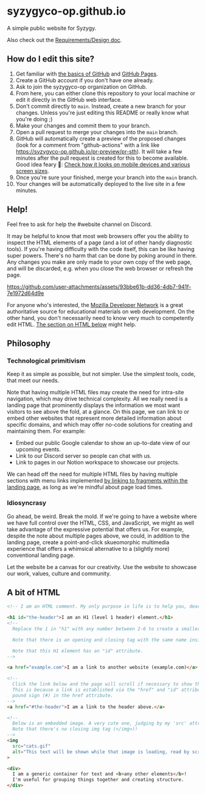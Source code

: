 # syzygyco-op.github.io

A simple public website for Syzygy.

Also check out the [Requirements/Design doc](https://docs.google.com/document/d/1SrBFR4WLUi_WnOKULPDLxn6hugp6PHzSxQQ-rajLfVw).

## How do I edit this site?

1. Get familiar with [the basics of GitHub](https://guides.github.com/activities/hello-world/) and [GitHub Pages](https://pages.github.com/).
1. Create a GitHub account if you don't have one already.
1. Ask to join the syzygyco-op organization on GitHub.
1. From here, you can either clone this repository to your local machine or edit it directly in the GitHub web interface.
1. Don't commit directly to `main`. Instead, create a new branch for your changes. Unless you're just editing this README or really know what you're doing ;)
1. Make your changes and commit them to your branch.
1. Open a pull request to merge your changes into the `main` branch.
1. GitHub will automatically create a preview of the proposed changes (look for a comment from "github-actions" with a link like <https://syzygyco-op.github.io/pr-preview/pr-sth>). It will take a few minutes after the pull request is created for this to become available. Good idea feary 🧚: [Check how it looks on mobile devices and various screen sizes](https://developer.chrome.com/docs/devtools/device-mode/).
1. Once you're sure your finished, merge your branch into the `main` branch.
1. Your changes will be automatically deployed to the live site in a few minutes.

## Help!

Feel free to ask for help the #website channel on Discord.

It may be helpful to know that most web browsers offer you the ability to inspect the HTML elements of a page (and a lot of other handy diagnostic tools). If you're having difficulty with the code itself, this can be like having super powers. There's no harm that can be done by poking around in there. Any changes you make are only made to your own copy of the web page, and will be discarded, e.g. when you close the web browser or refresh the page.

https://github.com/user-attachments/assets/93bbe61b-dd36-4db7-941f-7e1972d64d9e

For anyone who's interested, the [Mozilla Developer Network](https://developer.mozilla.org/en-US/) is a great authoritative source for educational materials on web development. On the other hand, you don't necessarily need to know very much to competently edit HTML. [The section on HTML below](/#a-bit-of-html) might help. 

## Philosophy

### Technological primitivism

Keep it as simple as possible, but not simpler. Use the simplest tools, code, that meet our needs.

Note that having multiple HTML files may create the need for intra-site navigation, which may drive technical complexity. All we really need is a landing page that prominently displays the information we most want visitors to see above the fold, at a glance. On this page, we can link to or embed other websites that represent more detailed information about specific domains, and which may offer no-code solutions for creating and maintaining them. For example:
- Embed our public Google calendar to show an up-to-date view of our upcoming events.
- Link to our Discord server so people can chat with us.
- Link to pages in our Notion workspace to showcase our projects.

We can head off the need for multiple HTML files by having multiple sections with menu links implemented [by linking to fragments within the landing page](https://developer.mozilla.org/en-US/docs/Web/HTML/Element/a#href), as long as we're mindful about page load times.

### Idiosyncrasy

Go ahead, be weird. Break the mold. If we're going to have a website where we have full control over the HTML, CSS, and JavaScript, we might as well take advantage of the expressive potential that offers us. For example, despite the note about multiple pages above,
we could, in addition to the landing page, create a point-and-click skueomorphic multimedia experience that offers a whimsical alternative to a (slightly more) conventional landing page.

Let the website be a canvas for our creativity. Use the website to showcase our work, values, culture and community.

## A bit of HTML

```html
<!-- I am an HTML comment. My only purpose in life is to help you, dear reader. -->

<h1 id="the-header">I am an H1 (level 1 header) element.</h1>
<!--
  Replace the 1 in "h1" with any number between 2-6 to create a smaller, lower-level header.

  Note that there is an opening and closing tag with the same name inside, that is, "h1".

  Note that this H1 element has an "id" attribute.
-->

<a href="example.com">I am a link to another website (example.com)</a>

<!--
  Click the link below and the page will scroll if necessary to show the above header.
  This is because a link is established via the "href" and "id" attributes. Note the
  pound sign (#) in the href attribute. 
-->
<a href="#the-header">I am a link to the header above.</a>

<!--
  Below is an embedded image. A very cute one, judging by my 'src' attribute!
  Note that there's no closing img tag (</img>)!
-->
<img
  src="cats.gif"
  alt="This text will be shown while that image is loading, read by screen readers, and shown in a tooltip."
>

<div>
  I am a generic container for text and <b>any other elements</b>!
  I'm useful for grouping things together and creating structure.
</div>
```
